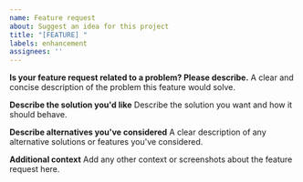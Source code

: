 ```yaml
---
name: Feature request
about: Suggest an idea for this project
title: "[FEATURE] "
labels: enhancement
assignees: ''
---
```


**Is your feature request related to a problem? Please describe.**
A clear and concise description of the problem this feature would solve.

**Describe the solution you'd like**
Describe the solution you want and how it should behave.

**Describe alternatives you've considered**
A clear description of any alternative solutions or features you've considered.

**Additional context**
Add any other context or screenshots about the feature request here.

